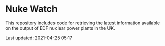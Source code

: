 # Nuke Watch

This repository includes code for retrieving the latest information available on the output of EDF nuclear power plants in the UK.

Last updated: 2021-04-25 05:17